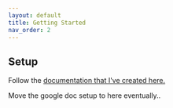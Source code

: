 ```yaml
---
layout: default
title: Getting Started
nav_order: 2
---
```


## Setup
Follow the [documentation that I've created here.](https://docs.google.com/document/d/1WuTqk7fjde5Rwf2bOF8vLoq1V6aUO0KrKUS8NC2bF5w/edit#heading=h.316sdw9ig3yl) 

Move the google doc setup to here eventually..